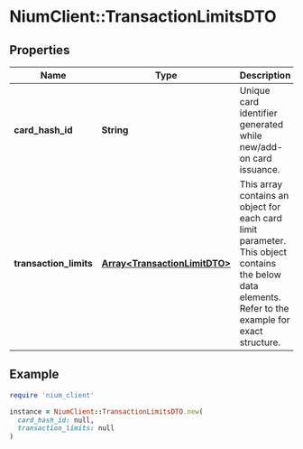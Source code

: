 # NiumClient::TransactionLimitsDTO

## Properties

| Name | Type | Description | Notes |
| ---- | ---- | ----------- | ----- |
| **card_hash_id** | **String** | Unique card identifier generated while new/add-on card issuance. | [optional] |
| **transaction_limits** | [**Array&lt;TransactionLimitDTO&gt;**](TransactionLimitDTO.md) | This array contains an object for each card limit parameter. This object contains the below data elements. Refer to the example for exact structure. |  |

## Example

```ruby
require 'nium_client'

instance = NiumClient::TransactionLimitsDTO.new(
  card_hash_id: null,
  transaction_limits: null
)
```

